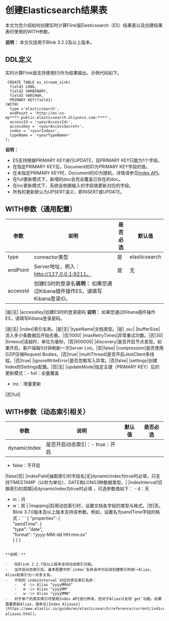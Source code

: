 # 创建Elasticsearch结果表

本文为您介绍如何创建实时计算Flink版Elasticsearch（ES）结果表以及创建结果表时使用的WITH参数。

**说明：** 本文仅适用于Blink 3.2.2及以上版本。

## DDL定义

实时计算Flink版支持使用ES作为结果输出，示例代码如下。

```
 CREATE TABLE es_stream_sink(
  field1 LONG,
  field2 VARBINARY,
  field3 VARCHAR,
  PRIMARY KEY(field1)
)WITH(
  type ='elasticsearch',
  endPoint = 'http://es-cn-mp****.public.elasticsearch.aliyuncs.com:****',
  accessId = '<yourAccessId>',
  accessKey = '<yourAccessSecret>',
  index = '<yourIndex>',
  typeName = '<yourTypeName>'
);
```

**说明：**

-   ES支持根据PRIMARY KEY进行UPDATE，且PRIMARY KEY只能为1个字段。
-   在指定PRIMARY KEY后，Document的ID为PRIMARY KEY字段的值。
-   在未指定PRIMARY KEY时，Document的ID为随机，详情请参见[Index API](https://www.elastic.co/guide/en/elasticsearch/reference/current/docs-index_.html)。
-   在full更新模式下，新增的doc会完全覆盖已存在的doc。
-   在inc更新模式下，系统会依据输入的字段值更新对应的字段。
-   所有的更新默认为UPSERT语义，即INSERT或UPDATE。

## WITH参数（通用配置）

|参数|说明|是否必选|默认值|
|--|--|----|---|
|type|connector类型|是|elasticsearch|
|endPoint|Server地址，例入：http://127.0.0.1:9211。|是|无|
|accessId|创建ES时的登录名**说明：** 如果您通过Kibana插件操作ES，请填写Kibana登录ID。

|是|无|
|accessKey|创建ES时的登录密码 **说明：** 如果您通过Kibana插件操作ES，请填写Kibana登录密码。

|是|无|
|index|索引名称。|是|无|
|typeName|文档类型。|是|`_doc`|
|bufferSize|流入多少条数据后开始去重。|否|1000|
|maxRetryTimes|异常重试次数。|否|30|
|timeout|读超时，单位为毫秒。|否|600000|
|discovery|是否开启节点发现。如果开启，客户端每5分钟刷新一次Server List。|否|false|
|compression|是否使用GZIP压缩Request Bodies。|否|true|
|multiThread|是否开启JestClient多线程。|否|true|
|ignoreWriteError|是否忽略写入异常。|否|false|
|settings|创建Index的Settings配置。|否|无|
|updateMode|指定主键（PRIMARY KEY）后的更新模式：-   full：全量覆盖
-   inc：增量更新

|否|full|

## WITH参数（动态索引相关）

|参数|说明|默认值|是否必选|
|--|--|---|----|
|dynamicIndex|是否开启动态索引：-   true：开启
-   false：不开启

|false|否|
|indexField|抽取索引的字段名|无|dynamicIndex为true时必填，只支持TIMESTAMP（以秒为单位）、DATE和LONG3种数据类型。|
|indexInterval|切换索引的周期|d|dynamicIndex为true时必填 ，可选参数值如下： -   d：天
-   m：月
-   w：周 |
|mapping|启用动态索引时，设置文档各字段的类型与格式。|空|否。Blink 3.7.0版本及以上版本支持该参数。例如，设置名为sendTime字段的格式：```
{
 "properties": {    
 "sendTime": {     
 "type":   "date",     
 "format": "yyyy-MM-dd HH:mm:ss"    
    }
  }
}
``` |

**说明：**

-   仅Blink 2.2.7及以上版本支持动态索引功能。
-   当开启动态索引后，基本配置中的`index`名称会作为后续创建索引的统一Alias，Alias和索引为一对多关系。
-   不同的`indexInterval`对应的真实索引名称：
    -   d -\> Alias "yyyyMMdd"
    -   m -\> Alias "yyyyMM"
    -   w -\> Alias "yyyyMMW"
-   对于单个的真实索引可使用Index API进行修改，但对于Alias只支持`get`功能。如果需要更新Alias，请参见[Index Aliases](https://www.elastic.co/guide/en/elasticsearch/reference/current/indices-aliases.html)。


